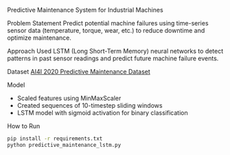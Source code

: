 Predictive Maintenance System for Industrial Machines

Problem Statement
Predict potential machine failures using time-series sensor data (temperature, torque, wear, etc.) to reduce downtime and optimize maintenance.

Approach
Used LSTM (Long Short-Term Memory) neural networks to detect patterns in past sensor readings and predict future machine failure events.

Dataset
[AI4I 2020 Predictive Maintenance Dataset](https://archive.ics.uci.edu/ml/datasets/AI4I+2020+Predictive+Maintenance+Dataset)

Model
- Scaled features using MinMaxScaler
- Created sequences of 10-timestep sliding windows
- LSTM model with sigmoid activation for binary classification

How to Run
```bash
pip install -r requirements.txt
python predictive_maintenance_lstm.py

